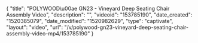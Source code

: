 {
    "title": "POLYWOOD\u00ae GN23 - Vineyard Deep Seating Chair Assembly Video",
    "description": "",
    "videoid": "153785190",
    "date_created": "1520385079",
    "date_modified": "1520982629",
    "type": "captivate",
    "layout": "video",
    "url": "\/v\/polywood-gn23-vineyard-deep-seating-chair-assembly-video-mp4\/153785190"
}